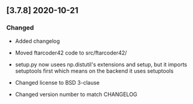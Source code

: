 ## [3.7.8] 2020-10-21

### Changed

- Added changelog

- Moved ftarcoder42 code to src/ftarcoder42/

- setup.py now usees np.distutil's extensions and setup, but it imports
 setuptools first which means on the backend it uses setuptools
 
- Changed license to BSD 3-clause

- Changed version number to match CHANGELOG
